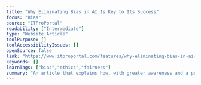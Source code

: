 ```yaml
---
title: "Why Eliminating Bias in AI Is Key to Its Success"
focus: "Bias"
source: "ITProPortal"
readability: ["Intermediate"]
type: "Website Article"
toolPurpose: []
toolAccessibilityIssues: []
openSource: false
link: "https://www.itproportal.com/features/why-eliminating-bias-in-ai-is-key-to-its-success/"
keywords: []
learnTags: ["bias","ethics","fairness"]
summary: "An article that explains how, with greater awareness and a purposeful approach to combating bias, AI developers have a hugely influential role to play in establishing a more fair and just society. "
---
```


